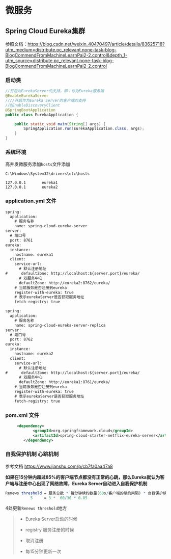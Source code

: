 # 微服务

## Spring Cloud Eureka集群

参照文档：https://blog.csdn.net/weixin_40470497/article/details/83625718?utm_medium=distribute.pc_relevant.none-task-blog-BlogCommendFromMachineLearnPai2-2.control&depth_1-utm_source=distribute.pc_relevant.none-task-blog-BlogCommendFromMachineLearnPai2-2.control

### 启动类

```java
//开启对EurekaServer的支持，即：作为Eureka服务端
@EnableEurekaServer
////开启作为Eureka Server的客户端的支持
//@EnableDiscoveryClient
@SpringBootApplication
public class EurekaApplication {

    public static void main(String[] args) {
        SpringApplication.run(EurekaApplication.class, args);
    }
}
```

### 系统环境

 高并发微服务添加`hosts`文件添加

```url 
C:\Windows\System32\drivers\etc\hosts
```

```
127.0.0.1       eureka1
127.0.0.1       eureka2
```

### application.yml 文件

```xml
spring:
  application:
    # 服务名称
    name: spring-cloud-eureka-server
server:
  # 端口号
  port: 8761
eureka:
  instance:
    hostname: eureka1
  client:
    service-url:
      # 默认注册地址
#      defaultZone: http://localhost:${server.port}/eureka/
      # 双服务中心
      defaultZone: http://eureka2:8762/eureka/
    # 当前服务是否注册到eureka
    register-with-eureka: true
    # 表示eurekaServer是否获取服务地址
    fetch-registry: true
```

```xml
spring:
  application:
    # 服务名称
    name: spring-cloud-eureka-server-replica
server:
  # 端口号
  port: 8762
eureka:
  instance:
    hostname: eureka2
  client:
    service-url:
      # 默认注册地址
#      defaultZone: http://localhost:${server.port}/eureka/
      # 双服务中心
      defaultZone: http://eureka1:8761/eureka/
    # 当前服务是否注册到eureka
    register-with-eureka: true
    # 表示eurekaServer是否获取服务地址
    fetch-registry: true
```

### pom.xml 文件

```xml
     <dependency>
            <groupId>org.springframework.cloud</groupId>
            <artifactId>spring-cloud-starter-netflix-eureka-server</artifactId>
        </dependency>
```

### 自我保护机制 心跳机制

参考文档 https://www.jianshu.com/p/cb7fa0aa47a8

**如果在15分钟内超过85%的客户端节点都没有正常的心跳，那么Eureka就认为客户端与注册中心出现了网络故障，Eureka Server自动进入自我保护机制**

```mathematica
Renews threshold = 服务总数 * 每分钟续约数量(60s/客户端的续约间隔) * 自我保护续约百分比阈值因子 
           5     = 3 *  60/30 * 0.85
```

4处更新`Renews threshold`地方

> * Eureka Server启动的时候
>
> * registry 服务注册的时候
>
> * 取消注册
> * 每15分钟更新一次